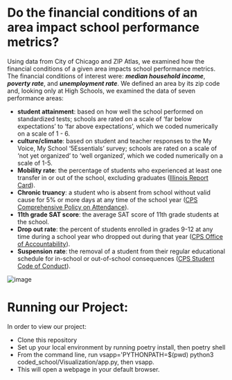 # Do the financial conditions of an area impact school performance metrics?

Using data from City of Chicago and ZIP Atlas, we examined how the financial conditions of a given area impacts school performance metrics. The financial conditions of interest were: ***median household income***, ***poverty rate***, and ***unemployment rate***. We defined an area by its zip code and, looking only at High Schools, we examined the data of seven performance areas: 

* **student attainment**: based on how well the school performed on standardized tests; schools are rated on a scale of ‘far below expectations’ to ‘far above expectations’, which we coded numerically on a scale of 1 - 6.
* **culture/climate**: based on student and teacher responses to the My Voice, My School ‘5Essentials’ survey; schools are rated on a scale of ‘not yet organized’ to ‘well organized’, which we coded numerically on a scale of 1-5.
* **Mobility rate**: the percentage of students who experienced at least one transfer in or out of the school, excluding graduates ([Illinois Report Card](https://www.illinoisreportcard.com/district.aspx?source=studentcharacteristics&source2=mobility&Districtid=15016299025)).
* **Chronic truancy**: a student who is absent from school without valid cause for 5% or more days at any time of the school year ([CPS Comprehensive Policy on Attendance](https://www.cps.edu/sites/cps-policy-rules/policies/700/703/703-1/)).
* **11th grade SAT score**: the average SAT score of 11th grade students at the school.
* **Drop out rate**: the percent of students enrolled in grades 9-12 at any time during a school year who dropped out during that year ([CPS Office of Accountability](https://schoolreports.cps.edu/cpsedu/schooldata/OneYearDropoutRatesFactSheet.pdf)).
* **Suspension rate**: the removal of a student from their regular educational schedule for in-school or out-of-school consequences ([CPS Student Code of Conduct](https://www.cps.edu/sites/cps-policy-rules/policies/700/705/705-5/#title_h2_3)).

![image](https://github.com/apichat-klang/Coded-school-Chicago/assets/142816445/2e43c0bd-4a00-4cb0-801b-d716ea6561f5)

# Running our Project: 
In order to view our project:

* Clone this repository
* Set up your local environment by running poetry install, then poetry shell 
* From the command line, run vsapp='PYTHONPATH=$(pwd) python3 coded_school/Visualization/app.py, then vsapp.
* This will open a webpage in your default browser.


